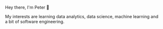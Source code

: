 Hey there, I'm Peter 👋

My interests are learning data analytics, data science, machine learning and a bit of software engineering.
<!---
peterlqs/peterlqs is a ✨ special ✨ repository because its `README.md` (this file) appears on your GitHub profile.
You can click the Preview link to take a look at your changes.
--->
